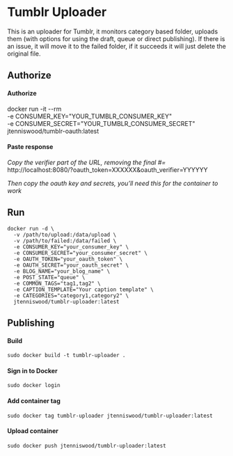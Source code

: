 # Tumblr Uploader
This is an uploader for Tumblr, it monitors category based folder, uploads them (with options for using the draft, queue or direct publishing). If there is an issue, it will move it to the failed folder, if it succeeds it will just delete the original file.


## Authorize

#### Authorize
docker run -it --rm \
    -e CONSUMER_KEY="YOUR_TUMBLR_CONSUMER_KEY" \
    -e CONSUMER_SECRET="YOUR_TUMBLR_CONSUMER_SECRET" \
    jtenniswood/tumblr-oauth:latest

#### Paste response
*Copy the verifier part of the URL, removing the final #=*
http://localhost:8080/?oauth_token=XXXXXX&oauth_verifier=YYYYYY

*Then copy the oauth key and secrets, you’ll need this for the container to work*


## Run

```
docker run -d \
  -v /path/to/upload:/data/upload \
  -v /path/to/failed:/data/failed \
  -e CONSUMER_KEY="your_consumer_key" \
  -e CONSUMER_SECRET="your_consumer_secret" \
  -e OAUTH_TOKEN="your_oauth_token" \
  -e OAUTH_SECRET="your_oauth_secret" \
  -e BLOG_NAME="your_blog_name" \
  -e POST_STATE="queue" \
  -e COMMON_TAGS="tag1,tag2" \
  -e CAPTION_TEMPLATE="Your caption template" \
  -e CATEGORIES="category1,category2" \
  jtenniswood/tumblr-uploader:latest
```




## Publishing

#### Build
`sudo docker build -t tumblr-uploader .`

#### Sign in to Docker
`sudo docker login`

#### Add container tag
`sudo docker tag tumblr-uploader jtenniswood/tumblr-uploader:latest`

#### Upload container
`sudo docker push jtenniswood/tumblr-uploader:latest`
